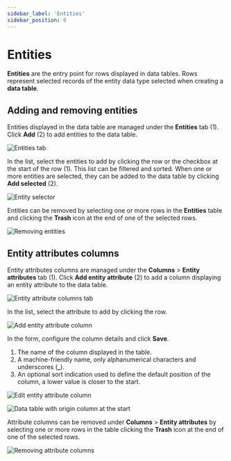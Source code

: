 ```yaml
---
sidebar_label: 'Entities'
sidebar_position: 0
---
```


# Entities

**Entities** are the entry point for rows displayed in data tables. Rows represent selected records of the entity data type selected when creating a **data table**.

## Adding and removing entities

Entities displayed in the data table are managed under the **Entities** tab (1).
Click **Add** (2) to add entities to the data table.

![Entities tab](./assets/data_table_entities.png)

In the list, select the entities to add by clicking the row or the checkbox at the start of the row (1). This list can be filtered and sorted.
When one or more entities are selected, they can be added to the data table by clicking **Add selected** (2).

![Entity selector](./assets/add_data_table_entities.png)

Entities can be removed by selecting one or more rows in the **Entities** table and clicking the **Trash** icon at the end of one of the selected rows.

![Removing entities](./assets/remove_data_table_entities.png)

## Entity attributes columns

Entity attributes columns are managed under the **Columns** > **Entity attributes** tab (1).
Click **Add entity attribute** (2) to add a column displaying an entity attribute to the data table.

![Entity attribute columns tab](./assets/entity_columns.png)

In the list, select the attribute to add by clicking the row.

![Add entity attribute column](./assets/select_entity_attribute.png)

In the form, configure the column details and click **Save**.

1. The name of the column displayed in the table.
2. A machine-friendly name, only alphanumerical characters and underscores (**_**).
3. An optional sort indication used to define the default position of the column, a lower value is closer to the start.

![Edit entity attribute column](./assets/edit_entity_attribute.png)

![Data table with origin column at the start](./assets/entity_attribute_column.png)

Attribute columns can be removed under **Columns** > **Entity attributes** by selecting one or more rows in the table clicking the **Trash** icon at the end of one of the selected rows.

![Removing attribute columns](./assets/remove_attribute_column.png)

